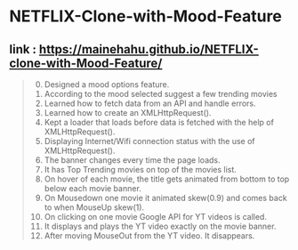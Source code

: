 # NETFLIX-Clone-with-Mood-Feature

## link : https://mainehahu.github.io/NETFLIX-clone-with-Mood-Feature/


> 0. Designed a mood options feature.
> 1. According to the mood selected suggest a few trending movies
> 2. Learned how to fetch data from an API and handle errors.
> 3. Learned how to create an XMLHttpRequest().
> 4. Kept a loader that loads before data is fetched with the help of XMLHttpRequest().
> 5. Displaying Internet/Wifi connection status with the use of XMLHttpRequest().
> 6. The banner changes every time the page loads.
> 7. It has Top Trending movies on top of the movies list.
> 8. On hover of each movie, the title gets animated from bottom to top below each movie banner.
> 9. On Mousedown one movie it animated skew(0.9) and comes back to when MouseUp  skew(1).
> 10. On clicking on one movie Google API for YT videos is called.
> 11. It displays and plays the YT video exactly on the movie banner.
> 12. After moving MouseOut from the YT video. It disappears.
